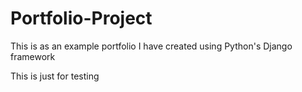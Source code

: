 # Portfolio-Project
This is as an example portfolio I have created using Python's Django framework


This is just for testing
